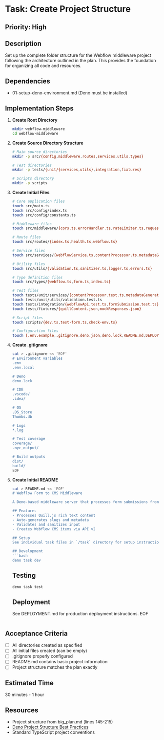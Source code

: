 # Task: Create Project Structure

## Priority: High

## Description
Set up the complete folder structure for the Webflow middleware project following the architecture outlined in the plan. This provides the foundation for organizing all code and resources.

## Dependencies
- 01-setup-deno-environment.md (Deno must be installed)

## Implementation Steps

1. **Create Root Directory**
   ```bash
   mkdir webflow-middleware
   cd webflow-middleware
   ```

2. **Create Source Directory Structure**
   ```bash
   # Main source directories
   mkdir -p src/{config,middleware,routes,services,utils,types}
   
   # Test directories
   mkdir -p tests/{unit/{services,utils},integration,fixtures}
   
   # Scripts directory
   mkdir -p scripts
   ```

3. **Create Initial Files**
   ```bash
   # Core application files
   touch src/main.ts
   touch src/config/index.ts
   touch src/config/constants.ts
   
   # Middleware files
   touch src/middleware/{cors.ts,errorHandler.ts,rateLimiter.ts,requestLogger.ts,security.ts,validation.ts}
   
   # Route files
   touch src/routes/{index.ts,health.ts,webflow.ts}
   
   # Service files
   touch src/services/{webflowService.ts,contentProcessor.ts,metadataGenerator.ts}
   
   # Utility files
   touch src/utils/{validation.ts,sanitizer.ts,logger.ts,errors.ts}
   
   # Type definition files
   touch src/types/{webflow.ts,form.ts,index.ts}
   
   # Test files
   touch tests/unit/services/{contentProcessor.test.ts,metadataGenerator.test.ts}
   touch tests/unit/utils/validation.test.ts
   touch tests/integration/{webflowApi.test.ts,formSubmission.test.ts}
   touch tests/fixtures/{quillContent.json,mockResponses.json}
   
   # Script files
   touch scripts/{dev.ts,test-form.ts,check-env.ts}
   
   # Configuration files
   touch {.env.example,.gitignore,deno.json,deno.lock,README.md,DEPLOYMENT.md}
   ```

4. **Create .gitignore**
   ```bash
   cat > .gitignore << 'EOF'
   # Environment variables
   .env
   .env.local
   
   # Deno
   deno.lock
   
   # IDE
   .vscode/
   .idea/
   
   # OS
   .DS_Store
   Thumbs.db
   
   # Logs
   *.log
   
   # Test coverage
   coverage/
   .nyc_output/
   
   # Build outputs
   dist/
   build/
   EOF
   ```

5. **Create Initial README**
   ```bash
   cat > README.md << 'EOF'
   # Webflow Form to CMS Middleware
   
   A Deno-based middleware server that processes form submissions from Webflow and creates CMS entries.
   
   ## Features
   - Processes Quill.js rich text content
   - Auto-generates slugs and metadata
   - Validates and sanitizes input
   - Creates Webflow CMS items via API v2
   
   ## Setup
   See individual task files in `/task` directory for setup instructions.
   
   ## Development
   ```bash
   deno task dev
   ```
   
   ## Testing
   ```bash
   deno task test
   ```
   
   ## Deployment
   See DEPLOYMENT.md for production deployment instructions.
   EOF
   ```

## Acceptance Criteria
- [ ] All directories created as specified
- [ ] All initial files created (can be empty)
- [ ] .gitignore properly configured
- [ ] README.md contains basic project information
- [ ] Project structure matches the plan exactly

## Estimated Time
30 minutes - 1 hour

## Resources
- Project structure from big_plan.md (lines 145-215)
- [Deno Project Structure Best Practices](https://deno.land/manual/basics/modules)
- Standard TypeScript project conventions